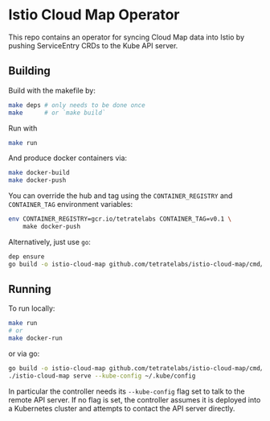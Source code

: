 # Istio Cloud Map Operator

This repo contains an operator for syncing Cloud Map data into Istio by pushing ServiceEntry CRDs to the Kube API server.

## Building

Build with the makefile by:
```bash
make deps # only needs to be done once
make      # or `make build`
```

Run with
```bash
make run
```

And produce docker containers via:
```bash
make docker-build
make docker-push
```
You can override the hub and tag using the `CONTAINER_REGISTRY` and `CONTAINER_TAG` environment variables:


```bash
env CONTAINER_REGISTRY=gcr.io/tetratelabs CONTAINER_TAG=v0.1 \
    make docker-push
```


Alternatively, just use `go`:
```bash
dep ensure
go build -o istio-cloud-map github.com/tetratelabs/istio-cloud-map/cmd/istio-cloud-map
``` 

## Running

To run locally:
```bash
make run
# or
make docker-run
```

or via go:
```bash
go build -o istio-cloud-map github.com/tetratelabs/istio-cloud-map/cmd/istio-cloud-map
./istio-cloud-map serve --kube-config ~/.kube/config
```

In particular the controller needs its `--kube-config` flag set to talk to the remote API server. If no flag is set, the controller assumes it is deployed into a Kubernetes cluster and attempts to contact the API server directly.
